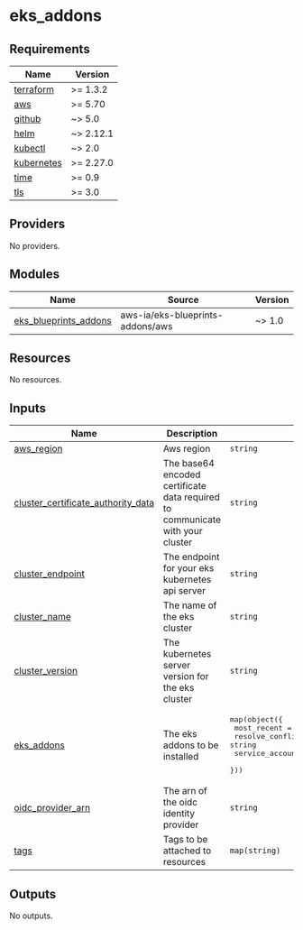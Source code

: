# eks_addons

<!-- BEGINNING OF PRE-COMMIT-TERRAFORM DOCS HOOK -->
## Requirements

| Name | Version |
|------|---------|
| <a name="requirement_terraform"></a> [terraform](#requirement\_terraform) | >= 1.3.2 |
| <a name="requirement_aws"></a> [aws](#requirement\_aws) | >= 5.70 |
| <a name="requirement_github"></a> [github](#requirement\_github) | ~> 5.0 |
| <a name="requirement_helm"></a> [helm](#requirement\_helm) | ~> 2.12.1 |
| <a name="requirement_kubectl"></a> [kubectl](#requirement\_kubectl) | ~> 2.0 |
| <a name="requirement_kubernetes"></a> [kubernetes](#requirement\_kubernetes) | >= 2.27.0 |
| <a name="requirement_time"></a> [time](#requirement\_time) | >= 0.9 |
| <a name="requirement_tls"></a> [tls](#requirement\_tls) | >= 3.0 |

## Providers

No providers.

## Modules

| Name | Source | Version |
|------|--------|---------|
| <a name="module_eks_blueprints_addons"></a> [eks\_blueprints\_addons](#module\_eks\_blueprints\_addons) | aws-ia/eks-blueprints-addons/aws | ~> 1.0 |

## Resources

No resources.

## Inputs

| Name | Description | Type | Default | Required |
|------|-------------|------|---------|:--------:|
| <a name="input_aws_region"></a> [aws\_region](#input\_aws\_region) | Aws region | `string` | n/a | yes |
| <a name="input_cluster_certificate_authority_data"></a> [cluster\_certificate\_authority\_data](#input\_cluster\_certificate\_authority\_data) | The base64 encoded certificate data required to communicate with your cluster | `string` | n/a | yes |
| <a name="input_cluster_endpoint"></a> [cluster\_endpoint](#input\_cluster\_endpoint) | The endpoint for your eks kubernetes api server | `string` | n/a | yes |
| <a name="input_cluster_name"></a> [cluster\_name](#input\_cluster\_name) | The name of the eks cluster | `string` | n/a | yes |
| <a name="input_cluster_version"></a> [cluster\_version](#input\_cluster\_version) | The kubernetes server version for the eks cluster | `string` | n/a | yes |
| <a name="input_eks_addons"></a> [eks\_addons](#input\_eks\_addons) | The eks addons to be installed | <pre>map(object({<br>    most_recent              = bool<br>    resolve_conflicts        = string<br>    service_account_role_arn = optional(string)<br>  }))</pre> | n/a | yes |
| <a name="input_oidc_provider_arn"></a> [oidc\_provider\_arn](#input\_oidc\_provider\_arn) | The arn of the oidc identity provider | `string` | n/a | yes |
| <a name="input_tags"></a> [tags](#input\_tags) | Tags to be attached to resources | `map(string)` | n/a | yes |

## Outputs

No outputs.
<!-- END OF PRE-COMMIT-TERRAFORM DOCS HOOK -->
